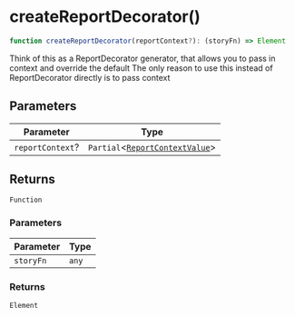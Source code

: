 # createReportDecorator()

```ts
function createReportDecorator(reportContext?): (storyFn) => Element
```

Think of this as a ReportDecorator generator, that allows you to pass in context and override the default
The only reason to use this instead of ReportDecorator directly is to pass context

## Parameters

| Parameter | Type |
| ------ | ------ |
| `reportContext`? | `Partial`\<[`ReportContextValue`](../../geoprocessing/interfaces/ReportContextValue.md)\> |

## Returns

`Function`

### Parameters

| Parameter | Type |
| ------ | ------ |
| `storyFn` | `any` |

### Returns

`Element`

